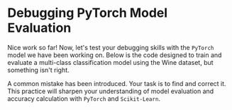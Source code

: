 # Debugging PyTorch Model Evaluation

Nice work so far! Now, let's test your debugging skills with the `PyTorch` model we have been working on. Below is the code designed to train and evaluate a multi-class classification model using the Wine dataset, but something isn't right.

A common mistake has been introduced. Your task is to find and correct it. This practice will sharpen your understanding of model evaluation and accuracy calculation with `PyTorch` and `Scikit-Learn`.
